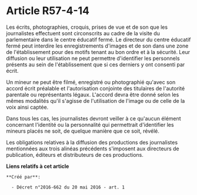 # Article R57-4-14

Les écrits, photographies, croquis, prises de vue et de son que les journalistes effectuent sont circonscrits au cadre de la
visite du parlementaire dans le centre éducatif fermé. Le directeur du centre éducatif fermé peut interdire les
enregistrements d'images et de son dans une zone de l'établissement pour des motifs tenant au bon ordre et à la sécurité.
Leur diffusion ou leur utilisation ne peut permettre d'identifier les personnels présents au sein de l'établissement que si
ces derniers y ont consenti par écrit. 

Un mineur ne peut être filmé, enregistré ou photographié qu'avec son accord écrit préalable et l'autorisation conjointe des
titulaires de l'autorité parentale ou représentants légaux. L'accord devra être donné selon les mêmes modalités qu'il
s'agisse de l'utilisation de l'image ou de celle de la voix ainsi captée. 

Dans tous les cas, les journalistes devront veiller à ce qu'aucun élément concernant l'identité ou la personnalité qui
permettrait d'identifier les mineurs placés ne soit, de quelque manière que ce soit, révélé. 

Les obligations relatives à la diffusion des productions des journalistes mentionnées aux trois alinéas précédents s'imposent
aux directeurs de publication, éditeurs et distributeurs de ces productions.

**Liens relatifs à cet article**

	**Créé par**:

	  - Décret n°2016-662 du 20 mai 2016 - art. 1
